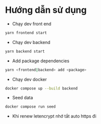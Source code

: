 # Hướng dẫn sử dụng

- Chạy dev front end

```bash
yarn frontend start
```

- Chạy dev backend

```bash
yarn backend start
```

- Add package dependencies

```bash
yarn <frontend|backend> add <package>
```

- Chạy dev docker

```bash
docker compose up --build backend
```

- Seed data

```bash
docker compose run seed
```

- Khi renew letencrypt nhớ tắt auto https đi 